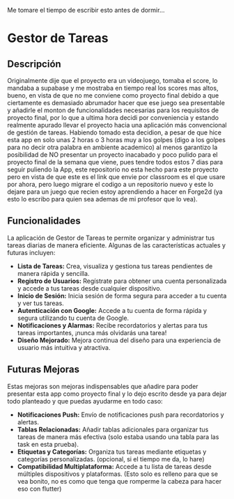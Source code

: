 Me tomare el tiempo de escribir esto antes de dormir... 

# Gestor de Tareas


##  Descripción
Originalmente dije que el proyecto era un videojuego, tomaba el score, lo mandaba a supabase y me mostraba en tiempo real los scores mas altos, bueno, en vista de que no me conviene como proyecto final debido a que ciertamente es demasiado abrumador hacer que ese juego sea presentable y añadirle el monton de funcionalidades necesarias para los requisitos de proyecto final, por lo que a ultima hora decidi por conveniencia y estando realmente apurado llevar el proyecto hacia una aplicación más convencional de gestión de tareas. Habiendo tomado esta decidion, a pesar de que hice esta app en solo unas 2 horas o 3 horas muy a los golpes (digo a los golpes para no decir otra palabra en ambiente academico) al menos garantizo la posibilidad de NO presentar un proyecto inacabado y poco pulido para el proyecto final de la semana que viene, pues tendre todos estos 7 dias para seguir puliendo la App, este repositorio no esta hecho para este proyecto pero en vista de que este es el link que envie por classroom es el que usare por ahora, pero luego migrare el codigo a un repositorio nuevo y este lo dejare para un juego que recien estoy aprendiendo a hacer en Forge2d (ya esto lo escribo para quien sea ademas de mi profesor que lo vea).

##  Funcionalidades
La aplicación de Gestor de Tareas te permite organizar y administrar tus tareas diarias de manera eficiente. Algunas de las características actuales y futuras incluyen:

- **Lista de Tareas:** Crea, visualiza y gestiona tus tareas pendientes de manera rápida y sencilla.
- **Registro de Usuarios:** Regístrate para obtener una cuenta personalizada y accede a tus tareas desde cualquier dispositivo.
- **Inicio de Sesión:** Inicia sesión de forma segura para acceder a tu cuenta y ver tus tareas.
- **Autenticación con Google:** Accede a tu cuenta de forma rápida y segura utilizando tu cuenta de Google.
- **Notificaciones y Alarmas:** Recibe recordatorios y alertas para tus tareas importantes, ¡nunca más olvidarás una tarea!
- **Diseño Mejorado:** Mejora continua del diseño para una experiencia de usuario más intuitiva y atractiva.

## Futuras Mejoras

Estas mejoras son mejoras indispensables que añadire para poder presentar esta app como proyecto final y lo dejo escrito desde ya para dejar todo planteado y que puedas ayudarme en todo caso:

- **Notificaciones Push:** Envío de notificaciones push para recordatorios y alertas.
- **Tablas Relacionadas:** Añadir tablas adicionales para organizar tus tareas de manera más efectiva (solo estaba usando una tabla para las task en esta prueba).
- **Etiquetas y Categorías:** Organiza tus tareas mediante etiquetas y categorías personalizadas. (opcional, si el tiempo me da, lo hare)
- **Compatibilidad Multiplataforma:** Accede a tu lista de tareas desde múltiples dispositivos y plataformas. (Esto solo es relleno para que se vea bonito, no es como que tenga que romperme la cabeza para hacer eso con flutter) 
